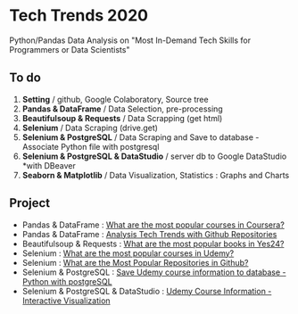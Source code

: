 # Tech Trends 2020
Python/Pandas Data Analysis on "Most In-Demand Tech Skills for Programmers or Data Scientists"

## To do
1. **Setting** / github, Google Colaboratory, Source tree
2. **Pandas & DataFrame** / Data Selection, pre-processing
3. **Beautifulsoup & Requests** / Data Scrapping (get html)
4. **Selenium** / Data Scraping (drive.get)
5. **Selenium & PostgreSQL** / Data Scraping and Save to database - Associate Python file with postgresql
6. **Selenium & PostgreSQL & DataStudio** / server db to Google DataStudio *with DBeaver
6. **Seaborn & Matplotlib** / Data Visualization, Statistics : Graphs and Charts


## Project
- Pandas & DataFrame : [What are the most popular courses in Coursera?](https://github.com/sw-song/Tech-Trends-2020/blob/master/2.%20Pandas_and_DataFrame/Most_Popular_Couses_in_coursera.ipynb)
- Pandas & DataFrame : [Analysis Tech Trends with Github Repositories](https://github.com/seungwon0601/Tech_Online_Courses_Analysis/blob/master/Analysis_Tech_Trends_with_Github.ipynb)
- Beautifulsoup & Requests : [What are the most popular books in Yes24?](https://github.com/sw-song/Tech-Trends-2020/blob/master/3.%20Beautifulsoup_and_Requests/Most_Popular_Books_in_Yes24.ipynb)
- Selenium : [What are the most popular courses in Udemy?](https://github.com/sw-song/Tech-Trends-2020/blob/master/4.%20Selenium/Most_Popular_Courses_In_Udemy.ipynb)
- Selenium : [What are the Most Popular Repositories in Github?](https://github.com/seungwon0601/Tech_Online_Courses_Analysis/blob/master/4.%20Selenium/Most_Popular_Repositories_In_Github.ipynb)
- Selenium & PostgreSQL : [Save Udemy course information to database - Python with postgreSQL](https://github.com/seungwon0601/Tech-Trends-2020/blob/master/5.%20Selenium_PostgreSQL/udemy/main.py)
- Selenium & PostgreSQL & DataStudio : [Udemy Course Information - Interactive Visualization](https://datastudio.google.com/s/p7NyTQ278uQ)
